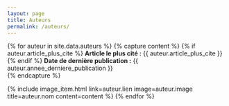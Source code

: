 ```yaml
---
layout: page
title: Auteurs
permalink: /auteurs/
---
```


{% for auteur in site.data.auteurs %}
  {% capture content %}
    {% if auteur.article_plus_cite %}
      <b>Article le plus cité :</b> {{ auteur.article_plus_cite }}<br/>
    {% endif %}
    <b>Date de dernière publication :</b> {{ auteur.annee_derniere_publication }}<br/>
  {% endcapture %}
  
  {% include image_item.html link=auteur.lien image=auteur.image title=auteur.nom content=content %}
{% endfor %}
